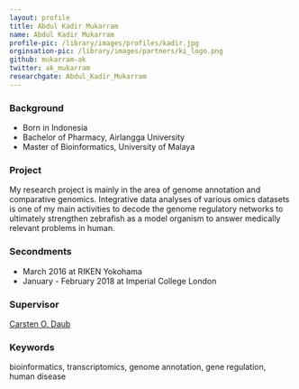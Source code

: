 ```yaml
---
layout: profile
title: Abdul Kadir Mukarram
name: Abdul Kadir Mukarram
profile-pic: /library/images/profiles/kadir.jpg
orginsation-pic: /library/images/partners/ki_logo.png
github: mukarram-ak
twitter: ak_mukarram
researchgate: Abdul_Kadir_Mukarram
---
```

### Background
-   Born in Indonesia
-   Bachelor of Pharmacy, Airlangga University
-   Master of Bioinformatics, University of Malaya

### Project
My research project is mainly in the area of genome annotation and comparative genomics. Integrative data analyses of various omics datasets is one of my main activities to decode the genome regulatory networks to ultimately strengthen zebrafish as a model organism to answer medically relevant problems in human. 

### Secondments
-   March 2016 at RIKEN Yokohama
-   January - February 2018 at Imperial College London

### Supervisor
[Carsten O. Daub](https://www.daublab.org/)

### Keywords
bioinformatics, transcriptomics, genome annotation, gene regulation, human disease
